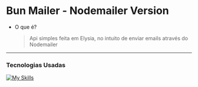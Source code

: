 # Bun Mailer - Nodemailer Version

- O que é?
  > Api simples feita em Elysia, no intuito de enviar emails através do Nodemailer

---

### Tecnologias Usadas

[![My Skills](https://skillicons.dev/icons?i=ts,bun,elysia,react,tailwindcss)](https://skillicons.dev)
